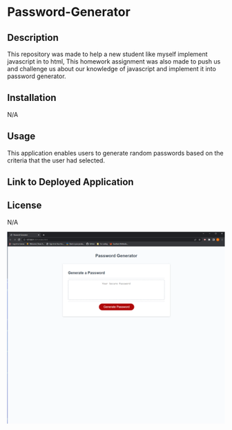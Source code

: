 # Password-Generator

## Description

This repository was made to help a new student like myself implement javascript in to html, This homework assignment was also made to push us and challenge us about our knowledge of javascript and implement it into password generator. 

## Installation

N/A

## Usage

This application enables users to generate random passwords based on the criteria that the user had selected.

## Link to Deployed Application 



## License 

N/A

![alt text](./Assets/Screenshot-PG.png)